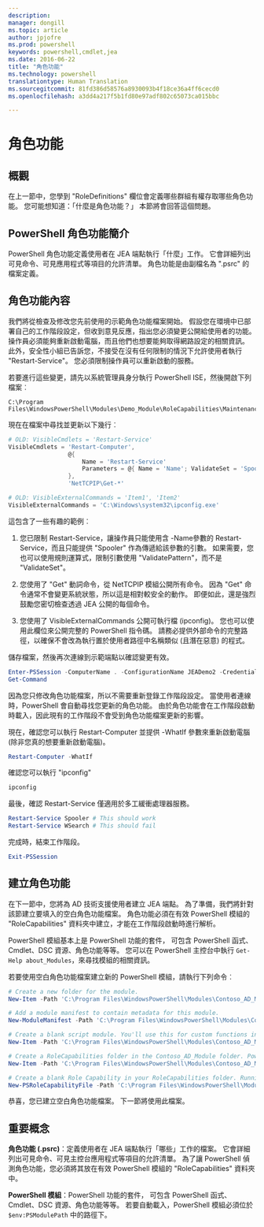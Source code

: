 ```yaml
---
description: 
manager: dongill
ms.topic: article
author: jpjofre
ms.prod: powershell
keywords: powershell,cmdlet,jea
ms.date: 2016-06-22
title: "角色功能"
ms.technology: powershell
translationtype: Human Translation
ms.sourcegitcommit: 81fd386d58576a8930093b4f18ce36a4ff6cecd0
ms.openlocfilehash: a3dd4a217f5b1fd80e97adf802c65073ca015bbc

---
```


# 角色功能

## 概觀
在上一節中，您學到 "RoleDefinitions" 欄位會定義哪些群組有權存取哪些角色功能。
您可能想知道：「什麼是角色功能？」
本節將會回答這個問題。  

## PowerShell 角色功能簡介
PowerShell 角色功能定義使用者在 JEA 端點執行「什麼」工作。
它會詳細列出可見命令、可見應用程式等項目的允許清單。
角色功能是由副檔名為 ".psrc" 的檔案定義。

## 角色功能內容
我們將從檢查及修改您先前使用的示範角色功能檔案開始。
假設您在環境中已部署自己的工作階段設定，但收到意見反應，指出您必須變更公開給使用者的功能。
操作員必須能夠重新啟動電腦，而且他們也想要能夠取得網路設定的相關資訊。
此外，安全性小組已告訴您，不接受在沒有任何限制的情況下允許使用者執行 "Restart-Service"。
您必須限制操作員可以重新啟動的服務。

若要進行這些變更，請先以系統管理員身分執行 PowerShell ISE，然後開啟下列檔案︰

```
C:\Program Files\WindowsPowerShell\Modules\Demo_Module\RoleCapabilities\Maintenance.psrc
```

現在在檔案中尋找並更新以下幾行︰

```PowerShell
# OLD: VisibleCmdlets = 'Restart-Service'
VisibleCmdlets = 'Restart-Computer',
                 @{
                     Name = 'Restart-Service'
                     Parameters = @{ Name = 'Name'; ValidateSet = 'Spooler' }
                 },
                 'NetTCPIP\Get-*'

# OLD: VisibleExternalCommands = 'Item1', 'Item2'
VisibleExternalCommands = 'C:\Windows\system32\ipconfig.exe'
```

這包含了一些有趣的範例︰

1.  您已限制 Restart-Service，讓操作員只能使用含 -Name參數的 Restart-Service，而且只能提供 "Spooler" 作為傳遞給該參數的引數。
如果需要，您也可以使用規則運算式，限制引數使用 "ValidatePattern"，而不是 "ValidateSet"。

2.  您使用了 "Get" 動詞命令，從 NetTCPIP 模組公開所有命令。
因為 "Get" 命令通常不會變更系統狀態，所以這是相對較安全的動作。
即便如此，還是強烈鼓勵您密切檢查透過 JEA 公開的每個命令。

3.  您使用了 VisibleExternalCommands 公開可執行檔 (ipconfig)。
您也可以使用此欄位來公開完整的 PowerShell 指令碼。
請務必提供外部命令的完整路徑，以確保不會改為執行置於使用者路徑中名稱類似 (且潛在惡意) 的程式。

儲存檔案，然後再次連線到示範端點以確認變更有效。

```PowerShell
Enter-PSSession -ComputerName . -ConfigurationName JEADemo2 -Credential $NonAdminCred
Get-Command
```
因為您只修改角色功能檔案，所以不需要重新登錄工作階段設定。
當使用者連線時，PowerShell 會自動尋找您更新的角色功能。
由於角色功能會在工作階段啟動時載入，因此現有的工作階段不會受到角色功能檔案更新的影響。

現在，確認您可以執行 Restart-Computer 並提供 -WhatIf 參數來重新啟動電腦 (除非您真的想要重新啟動電腦)。

```PowerShell
Restart-Computer -WhatIf
```

確認您可以執行 "ipconfig"

```PowerShell
ipconfig
```

最後，確認 Restart-Service 僅適用於多工緩衝處理器服務。

```PowerShell
Restart-Service Spooler # This should work
Restart-Service WSearch # This should fail
```

完成時，結束工作階段。

```PowerShell
Exit-PSSession
```

## 建立角色功能
在下一節中，您將為 AD 技術支援使用者建立 JEA 端點。
為了準備，我們將針對該節建立要填入的空白角色功能檔案。
角色功能必須在有效 PowerShell 模組的 "RoleCapabilities" 資料夾中建立，才能在工作階段啟動時進行解析。

PowerShell 模組基本上是 PowerShell 功能的套件，
可包含 PowerShell 函式、Cmdlet、DSC 資源、角色功能等等。
您可以在 PowerShell 主控台中執行 `Get-Help about_Modules`，來尋找模組的相關資訊。

若要使用空白角色功能檔案建立新的 PowerShell 模組，請執行下列命令︰  

```PowerShell
# Create a new folder for the module.
New-Item -Path 'C:\Program Files\WindowsPowerShell\Modules\Contoso_AD_Module' -ItemType Directory

# Add a module manifest to contain metadata for this module.
New-ModuleManifest -Path 'C:\Program Files\WindowsPowerShell\Modules\Contoso_AD_Module\Contoso_AD_Module.psd1' -RootModule Contoso_AD_Module.psm1

# Create a blank script module. You'll use this for custom functions in the next section.
New-Item -Path 'C:\Program Files\WindowsPowerShell\Modules\Contoso_AD_Module\Contoso_AD_Module.psm1' -ItemType File

# Create a RoleCapabilities folder in the Contoso_AD_Module folder. PowerShell expects Role Capabilities to be located in a "RoleCapabilities" folder within a module.
New-Item -Path 'C:\Program Files\WindowsPowerShell\Modules\Contoso_AD_Module\RoleCapabilities' -ItemType Directory

# Create a blank Role Capability in your RoleCapabilities folder. Running this command without any additional parameters just creates a blank template.
New-PSRoleCapabilityFile -Path 'C:\Program Files\WindowsPowerShell\Modules\Contoso_AD_Module\RoleCapabilities\ADHelpDesk.psrc'
```

恭喜，您已建立空白角色功能檔案。
下一節將使用此檔案。

## 重要概念
**角色功能 (.psrc)**：定義使用者在 JEA 端點執行「哪些」工作的檔案。
它會詳細列出可見命令、可見主控台應用程式等項目的允許清單。
為了讓 PowerShell 偵測角色功能，您必須將其放在有效 PowerShell 模組的 "RoleCapabilities" 資料夾中。

**PowerShell 模組**：PowerShell 功能的套件，
可包含 PowerShell 函式、Cmdlet、DSC 資源、角色功能等等。
若要自動載入，PowerShell 模組必須位於 `$env:PSModulePath` 中的路徑下。




<!--HONumber=Jul16_HO1-->



